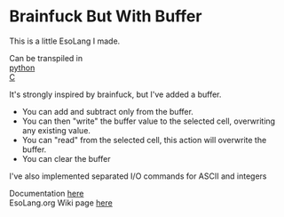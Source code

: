 # Brainfuck But With Buffer

This is a little EsoLang I made.

Can be transpiled in</br>
  [python](to_py.py)</br>
  [C](to_c.py)


It's strongly inspired by brainfuck, but I've added a buffer.
- You can add and subtract only from the buffer.
- You can then "write" the buffer value to the selected cell, overwriting any existing value.
- You can "read" from the selected cell, this action will overwrite the buffer.
- You can clear the buffer

I've also implemented separated I/O commands for ASCII and integers

Documentation <a href="DOCUMENTATION">here</a></br>
EsoLang.org Wiki page <a href="https://esolangs.org/wiki/Brainfuck_But_With_Buffer">here</a>
